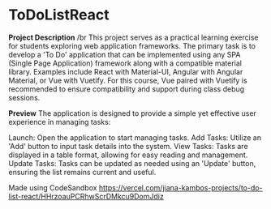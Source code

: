 # ToDoListReact

**Project Description**
/br
This project serves as a practical learning exercise for students exploring web application frameworks. The primary task is to develop a 'To Do' application that can be implemented using any SPA (Single Page Application) framework along with a compatible material library. Examples include React with Material-UI, Angular with Angular Material, or Vue with Vuetify. For this course, Vue paired with Vuetify is recommended to ensure compatibility and support during class debug sessions.

**Preview**
The application is designed to provide a simple yet effective user experience in managing tasks:

Launch: Open the application to start managing tasks.
Add Tasks: Utilize an 'Add' button to input task details into the system.
View Tasks: Tasks are displayed in a table format, allowing for easy reading and management.
Update Tasks: Tasks can be updated as needed using an 'Update' button, ensuring the list remains current and useful.




Made using CodeSandbox
https://vercel.com/jiana-kambos-projects/to-do-list-react/HHrzoauPCRhwScrDMkcu9DomJdiz
